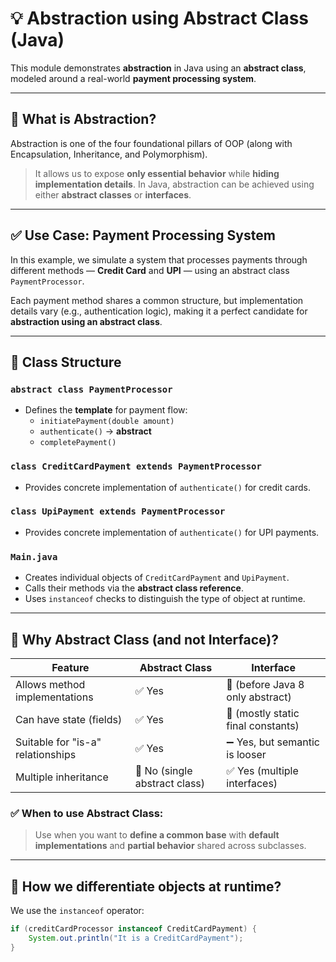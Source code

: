 # 💡 Abstraction using Abstract Class (Java)

This module demonstrates **abstraction** in Java using an **abstract class**, modeled around a real-world **payment processing system**.

---

## 🧠 What is Abstraction?

Abstraction is one of the four foundational pillars of OOP (along with Encapsulation, Inheritance, and Polymorphism).

> It allows us to expose **only essential behavior** while **hiding implementation details**. In Java, abstraction can be achieved using either **abstract classes** or **interfaces**.

---

## ✅ Use Case: Payment Processing System

In this example, we simulate a system that processes payments through different methods — **Credit Card** and **UPI** — using an abstract class `PaymentProcessor`.

Each payment method shares a common structure, but implementation details vary (e.g., authentication logic), making it a perfect candidate for **abstraction using an abstract class**.

---

## 🧱 Class Structure

### `abstract class PaymentProcessor`
- Defines the **template** for payment flow:
  - `initiatePayment(double amount)`
  - `authenticate()` → **abstract**
  - `completePayment()`

### `class CreditCardPayment extends PaymentProcessor`
- Provides concrete implementation of `authenticate()` for credit cards.

### `class UpiPayment extends PaymentProcessor`
- Provides concrete implementation of `authenticate()` for UPI payments.

### `Main.java`
- Creates individual objects of `CreditCardPayment` and `UpiPayment`.
- Calls their methods via the **abstract class reference**.
- Uses `instanceof` checks to distinguish the type of object at runtime.

---

## 🔎 Why Abstract Class (and not Interface)?

| Feature                            | Abstract Class                        | Interface                           |
|------------------------------------|---------------------------------------|-------------------------------------|
| Allows method implementations      | ✅ Yes                                | 🚫 (before Java 8 only abstract)    |
| Can have state (fields)            | ✅ Yes                                | 🚫 (mostly static final constants)  |
| Suitable for "is-a" relationships  | ✅ Yes                                | ➖ Yes, but semantic is looser       |
| Multiple inheritance               | 🚫 No (single abstract class)         | ✅ Yes (multiple interfaces)         |

### ✅ When to use Abstract Class:
> Use when you want to **define a common base** with **default implementations** and **partial behavior** shared across subclasses.

---

## 🧪 How we differentiate objects at runtime?

We use the `instanceof` operator:

```java
if (creditCardProcessor instanceof CreditCardPayment) {
    System.out.println("It is a CreditCardPayment");
}
